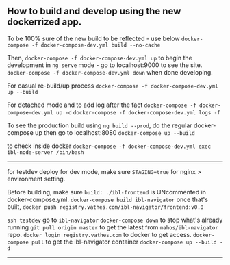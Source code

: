 ## How to build and develop using the new dockerrized app.

To be 100% sure of the new build to be reflected - use below
`docker-compose -f docker-compose-dev.yml build --no-cache`

Then,
`docker-compose -f docker-compose-dev.yml up`
to begin the development in `ng serve` mode - go to
localhost:9000 to see the site.
`docker-compose -f docker-compose-dev.yml down`
when done developing.

For casual re-build/up process
`docker-compose -f docker-compose-dev.yml up --build`

For detached mode and to add log after the fact
`docker-compose -f docker-compose-dev.yml up -d`
`docker-compose -f docker-compose-dev.yml logs -f`

To see the production build using `ng build --prod`,
do the regular docker-compose up then go to localhost:8080
`docker-compose up --build`

to check inside docker 
`docker-compose -f docker-compose-dev.yml exec ibl-node-server /bin/bash`

--------------------------------

for testdev deploy
for dev mode, make sure `STAGING=true` for nginx > environment setting.

Before building, make sure `build: ./ibl-frontend` is UNcommented in docker-compose.yml.
`docker-compose build ibl-navigator` once that's built,
`docker push registry.vathes.com/ibl-navigator/frontend:v0.0`

`ssh testdev` go to `ibl-navigator`
`docker-compose down` to stop what's already running
`git pull origin master` to get the latest from `mahos/ibl-navigator` repo.
`docker login registry.vathes.com` to docker to get access.
`docker-compose pull` to get the ibl-navigator container
`docker-compose up --build -d`

-----------------------------------